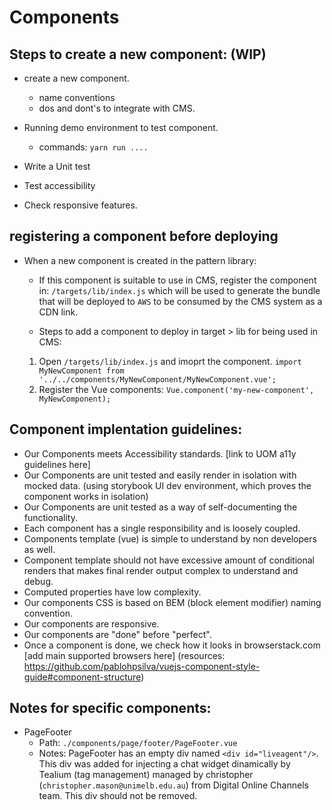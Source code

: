 # Components
## Steps to create a new component: (WIP)
- create a new component.
  - name conventions
  - dos and dont's to integrate with CMS.

- Running demo environment to test component.
  - commands: `yarn run ....`

- Write a Unit test
- Test accessibility
- Check responsive features.

## registering a component before deploying 

- When a new component is created in the pattern library:

  - If this component is suitable to use in CMS, register the component in: `/targets/lib/index.js` which will be used to generate the bundle that will be deployed to `AWS` to be consumed by the CMS system as a CDN link.

  - Steps to add a component to deploy in target > lib for being used in CMS:

  1. Open `/targets/lib/index.js` and imoprt the component.
    `import MyNewComponent from '../../components/MyNewComponent/MyNewComponent.vue';`
  2. Register the Vue components:
    `Vue.component('my-new-component', MyNewComponent);`

## Component implentation guidelines:

- Our Components meets Accessibility standards. [link to UOM a11y guidelines here]
- Our Components are unit tested and easily render in isolation with mocked data. (using storybook UI dev environment, which proves the component works in isolation)
- Our Components are unit tested as a way of self-documenting the functionality.
- Each component has a single responsibility and is loosely coupled.
- Components template (vue) is simple to understand by non developers as well.
- Component template should not have excessive amount of conditional renders that makes final render output complex to understand and debug.
- Computed properties have low complexity.
- Our components CSS is based on BEM (block element modifier) naming convention.
- Our components are responsive.
- Our components are "done" before "perfect".
- Once a component is done, we check how it looks in browserstack.com [add main supported browsers here]
  (resources: https://github.com/pablohpsilva/vuejs-component-style-guide#component-structure)

## Notes for specific components:

- PageFooter
  - Path: `./components/page/footer/PageFooter.vue`
  - Notes: PageFooter has an empty div named `<div id="liveagent"/>`. This div was added for injecting a chat widget dinamically by Tealium (tag management) managed by christopher (`christopher.mason@unimelb.edu.au`) from Digital Online Channels team. This div should not be removed.